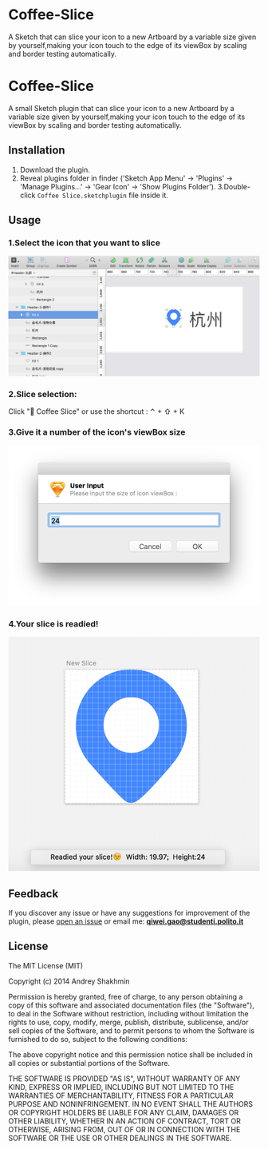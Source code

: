 # Coffee-Slice
A Sketch that can slice your icon to a new Artboard by a variable size given by yourself,making your icon touch to the edge of its viewBox by scaling and border testing automatically.

Coffee-Slice
===========

A small Sketch plugin that can slice your icon to a new Artboard by a variable size given by yourself,making your icon touch to the edge of its viewBox by scaling and border testing automatically.

## Installation

1. Download the plugin.
2. Reveal plugins folder in finder ('Sketch App Menu' -> 'Plugins' -> 'Manage Plugins...' -> 'Gear Icon' -> 'Show Plugins Folder').
3.Double-click `Coffee Slice.sketchplugin` file inside it.

## Usage

### 1.Select the icon that you want to slice

   ![Paste Cheatsheet](http://github.com/kivygogh/Coffee-Slice/raw/master/img/selectIcon.png)


### 2.Slice selection:

 Click "🙉 Coffee Slice" or use the shortcut : ⌃ + ⇧ + K

### 3.Give it a number of the icon's viewBox size

   ![Paste Cheatsheet](http://github.com/kivygogh/Coffee-Slice/raw/master/img/inputSize.png)


### 4.Your slice is readied!

   ![Paste Cheatsheet](http://github.com/kivygogh/Coffee-Slice/raw/master/img/readied.png)

## Feedback

If you discover any issue or have any suggestions for improvement of the plugin, please [open an issue](https://github.com/kivygogh/Coffee-Slice/issues) or email me: **qiwei.gao@studenti.polito.it**

## License

The MIT License (MIT)

Copyright (c) 2014 Andrey Shakhmin

Permission is hereby granted, free of charge, to any person obtaining a copy of this software and associated documentation files (the "Software"), to deal in the Software without restriction, including without limitation the rights to use, copy, modify, merge, publish, distribute, sublicense, and/or sell copies of the Software, and to permit persons to whom the Software is furnished to do so, subject to the following conditions:

The above copyright notice and this permission notice shall be included in all copies or substantial portions of the Software.

THE SOFTWARE IS PROVIDED "AS IS", WITHOUT WARRANTY OF ANY KIND, EXPRESS OR IMPLIED, INCLUDING BUT NOT LIMITED TO THE WARRANTIES OF MERCHANTABILITY, FITNESS FOR A PARTICULAR PURPOSE AND NONINFRINGEMENT. IN NO EVENT SHALL THE AUTHORS OR COPYRIGHT HOLDERS BE LIABLE FOR ANY CLAIM, DAMAGES OR OTHER LIABILITY, WHETHER IN AN ACTION OF CONTRACT, TORT OR OTHERWISE, ARISING FROM, OUT OF OR IN CONNECTION WITH THE SOFTWARE OR THE USE OR OTHER DEALINGS IN THE SOFTWARE.
